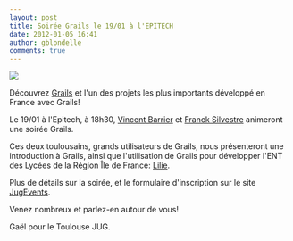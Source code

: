 ```yaml
---
layout: post
title: Soirée Grails le 19/01 à l'EPITECH
date: 2012-01-05 16:41
author: gblondelle
comments: true
---
```

<p><img src="http://toulousejug.org/wp-content/uploads/2012/01/grails.jpg"></p>
<p>Découvrez <a href="http://grails.org">Grails</a> et l'un des projets les plus importants développé en France avec Grails!</p>
<p>Le 19/01 à l'Epitech, à 18h30, <a href="http://www.linkedin.com/pub/vincent-barrier/4/982/794">Vincent Barrier</a> et <a href="http://www.linkedin.com/pub/franck-silvestre/22/737/107">Franck Silvestre</a> animeront une soirée Grails.</p>
<p>Ces deux toulousains, grands utilisateurs de Grails, nous présenteront une introduction à Grails, ainsi que l'utilisation de Grails pour développer l'ENT des Lycées de la Région Île de France: <a href="http://lilie.iledefrance.fr">Lilie</a>.</p>
<p>Plus de détails sur la soirée, et le formulaire d'inscription sur le site <a title="JugEvent" href="http://www.jugevents.org/jugevents/event/show.html?id=43382">JugEvents</a>.</p>
<p>Venez nombreux et parlez-en autour de vous!</p>
<p>Gaël pour le Toulouse JUG.</p>

